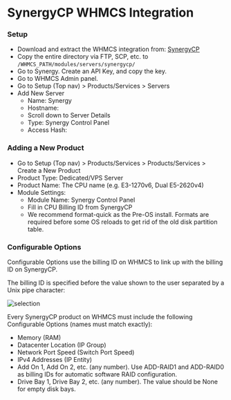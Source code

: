 # SynergyCP WHMCS Integration

### Setup

- Download and extract the WHMCS integration from: [SynergyCP](https://install.synergycp.com/bm/integration/whmcs.tgz)
- Copy the entire directory via FTP, SCP, etc. to `/WHMCS_PATH/modules/servers/synergycp/`
- Go to Synergy. Create an API Key, and copy the key.
- Go to WHMCS Admin panel.
- Go to Setup (Top nav) > Products/Services > Servers
- Add New Server
  - Name: Synergy
  - Hostname: <link to SynergyCP API>
  - Scroll down to Server Details
  - Type: Synergy Control Panel
  - Access Hash: <API Key>

### Adding a New Product

- Go to Setup (Top nav) > Products/Services > Products/Services > Create a New Product
- Product Type: Dedicated/VPS Server
- Product Name: The CPU name (e.g. E3-1270v6, Dual E5-2620v4)
- Module Settings:
  - Module Name: Synergy Control Panel
  - Fill in CPU Billing ID from SynergyCP
  - We recommend format-quick as the Pre-OS install. Formats are required before some OS reloads to get rid of the old disk partition table.
 
### Configurable Options

Configurable Options use the billing ID on WHMCS to link up with the billing ID on SynergyCP.

The billing ID is specified before the value shown to the user separated by a Unix pipe character:
 
![selection](https://user-images.githubusercontent.com/229041/30526732-a3009a72-9bd4-11e7-9a83-cf2f963f490c.png)
 
Every SynergyCP product on WHMCS must include the following Configurable Options (names must match exactly):

- Memory (RAM)
- Datacenter Location (IP Group)
- Network Port Speed (Switch Port Speed)
- IPv4 Addresses (IP Entity)
- Add On 1, Add On 2, etc. (any number). Use ADD-RAID1 and ADD-RAID0 as billing IDs for automatic software RAID configuration. 
- Drive Bay 1, Drive Bay 2, etc. (any number). The value should be None for empty disk bays.
